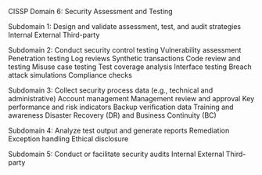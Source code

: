 CISSP Domain 6: Security Assessment and Testing

Subdomain 1: Design and validate assessment, test, and audit strategies
Internal
External
Third-party

Subdomain 2: Conduct security control testing
Vulnerability assessment
Penetration testing
Log reviews
Synthetic transactions
Code review and testing
Misuse case testing
Test coverage analysis
Interface testing
Breach attack simulations
Compliance checks

Subdomain 3: Collect security process data (e.g., technical and administrative)
Account management
Management review and approval
Key performance and risk indicators
Backup verification data
Training and awareness
Disaster Recovery (DR) and Business Continuity (BC)

Subdomain 4: Analyze test output and generate reports
Remediation
Exception handling
Ethical disclosure

Subdomain 5: Conduct or facilitate security audits
Internal
External
Third-party

